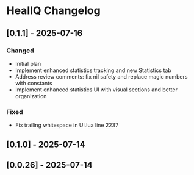 # HealIQ Changelog

## [0.1.1] - 2025-07-16

### Changed
- Initial plan
- Implement enhanced statistics tracking and new Statistics tab
- Address review comments: fix nil safety and replace magic numbers with constants
- Implement enhanced statistics UI with visual sections and better organization

### Fixed
- Fix trailing whitespace in UI.lua line 2237

## [0.1.0] - 2025-07-14





## [0.0.26] - 2025-07-14
